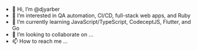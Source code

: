 - 👋 Hi, I’m @djyarber
- 👀 I’m interested in QA automation, CI/CD, full-stack web apps, and Ruby
- 🌱 I’m currently learning JavaScript/TypeScript, CodeceptJS, Flutter, and Go
- 💞️ I’m looking to collaborate on ...
- 📫 How to reach me ...
